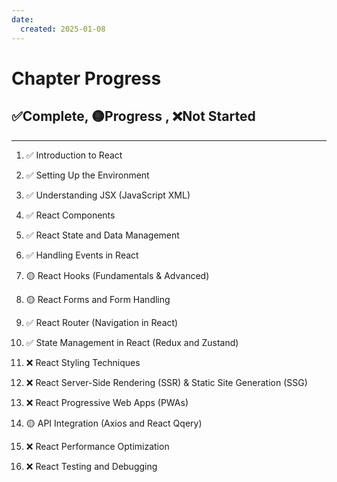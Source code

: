 ```yaml
---
date: 
  created: 2025-01-08
---
```


# Chapter Progress

## ✅Complete, 🟡Progress , ❌Not Started

---

1. ✅ Introduction to React  
2. ✅ Setting Up the Environment  
3. ✅ Understanding JSX (JavaScript XML)  
4. ✅ React Components  
5. ✅ React State and Data Management  
6. ✅ Handling Events in React  
7. 🟡 React Hooks (Fundamentals & Advanced)  
8. 🟡 React Forms and Form Handling  
9. ✅ React Router (Navigation in React)  
10. ✅ State Management in React (Redux and Zustand)

11. ❌ React Styling Techniques  
12. ❌ React Server-Side Rendering (SSR) & Static Site Generation (SSG)  
13. ❌ React Progressive Web Apps (PWAs)
14. 🟡 API Integration (Axios and React Qqery)
15. ❌ React Performance Optimization
16. ❌ React Testing and Debugging

